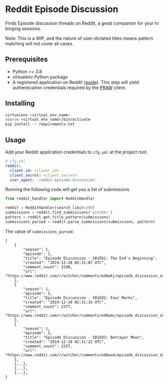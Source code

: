 # Reddit Episode Discussion

Finds Episode discussion threads on Reddit, a great companion for your tv binging sessions.

Note: This is a WIP, and the nature of user-dictated titles means pattern matching will not cover all cases.

## Prerequisites
- Python >= 3.8
- virtualenv Python package
- A registered application on Reddit ([guide](https://old.reddit.com/prefs/apps/)). This step will yield authentication credentials required by the [PRAW](https://praw.readthedocs.io/en/stable/index.html) client.

## Installing
```bash
virtualenv <virtual_env_name>
source <virtual_env_name>/bin/activate
pip install -r requirements.txt
```


## Usage
Add your Reddit application credentials to `cfg.yml` at the project root.
```yaml
# cfg.yml
reddit:
  client_id: <client_id>
  client_secret: <client_secret>
  user_agent: 'reddit-episode-discussion'
```

Running the following code will get you a list of submissions
```python
from reddit_handler import RedditHandler

reddit = RedditHandler(search_limit=200)
submissions = reddit.find_submissions('witcher')
pattern = reddit.get_title_pattern(submissions)
submissions_parsed = reddit.parse_submissions(submissions, pattern)
```

The value of `submissions_parsed`:
```
[
    {
        "season": 1,
        "episode": 1,
        "title": "Episode Discussion - S01E01: The End's Beginning",
        "created": "2019-12-20 02:31:07 UTC",
        "comment_count": 3190,
        "url": "https://www.reddit.com/r/witcher/comments/ed6wkj/episode_discussion_s01e01_the_ends_beginning/",
    },
    {
        "season": 1,
        "episode": 2,
        "title": "Episode Discussion - S01E02: Four Marks",
        "created": "2019-12-20 02:31:16 UTC",
        "comment_count": 2377,
        "url": "https://www.reddit.com/r/witcher/comments/ed6wmz/episode_discussion_s01e02_four_marks/",
    },
    {
        "season": 1,
        "episode": 3,
        "title": "Episode Discussion - S01E03: Betrayer Moon",
        "created": "2019-12-20 02:31:22 UTC",
        "comment_count": 2337,
        "url": "https://www.reddit.com/r/witcher/comments/ed6wo4/episode_discussion_s01e03_betrayer_moon/",
    },
    {...},
    {...},
    {...},
}
```